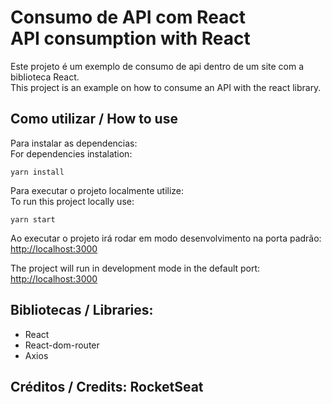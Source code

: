 # Consumo de API com React <br/> API consumption with React

Este projeto é um exemplo de consumo de api dentro de um site com a biblioteca React.<br/>
This project is an example on how to consume an API with the react library.

## Como utilizar / How to use

Para instalar as dependencias:<br>
For dependencies instalation:

`yarn install`

Para executar o projeto localmente utilize:<br>
To run this project locally use:

`yarn start`

Ao executar o projeto irá rodar em modo desenvolvimento na porta padrão: <br />
[http://localhost:3000](http://localhost:3000) <br/>

The project will run in development mode in the default port:
[http://localhost:3000](http://localhost:3000)

## Bibliotecas / Libraries:

- React
- React-dom-router
- Axios

## Créditos / Credits: RocketSeat
